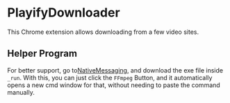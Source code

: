 # PlayifyDownloader

This Chrome extension allows downloading from a few video sites.

## Helper Program

For better support, go to[NativeMessaging](https://github.com/Playify/PlayifyDownloader_NativeMessaging), and download the exe file inside `_run`.
With this, you can just click the `FFmpeg` Button, and it automatically opens a new cmd window
for that, without needing to paste the command manually.
